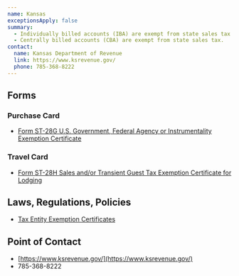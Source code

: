 ```yaml
---
name: Kansas
exceptionsApply: false
summary:
  - Individually billed accounts (IBA) are exempt from state sales tax.
  - Centrally billed accounts (CBA) are exempt from state sales tax.
contact:
  name: Kansas Department of Revenue
  link: https://www.ksrevenue.gov/
  phone: 785-368-8222
---
```


## Forms

### Purchase Card

* [Form ST-28G U.S. Government, Federal Agency or Instrumentality Exemption Certificate](https://www.ksrevenue.gov/pdf/st28g.pdf)

### Travel Card

* [Form ST-28H Sales and/or Transient Guest Tax Exemption Certificate for Lodging](https://www.ksrevenue.gov/pdf/st28h.pdf)

## Laws, Regulations, Policies

* [Tax Entity Exemption Certificates](https://www.ksrevenue.gov/prpecentitylearnmore.html)

## Point of Contact
- [https://www.ksrevenue.gov/](https://www.ksrevenue.gov/)
- 785-368-8222